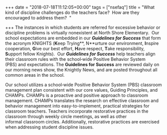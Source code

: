 +++
date = "2018-07-18T11:12:05+00:00"
tags = ["nsefaq"]
title = "What kind of discipline challenges do the teachers face?  How are they encouraged to address them?  "

+++
The instances in which students are referred for excessive behavior or discipline problems is virtually nonexistent at North Shore Elementary.  Our school expectations are embedded in our **_Guidelines for Success_** that form the acronym KNIGHTS (**K**eep Trying**, N**urture our environment, **I**nspire cooperation, **G**ive our best effort, **H**ave respect, **T**ake responsibility, **S**upport fellow Knights).  Our **_Guidelines for Success_** help teachers align their classroom rules with the school‐wide Positive Behavior System (PBS) and expectations. The **Guidelines for Success** are reviewed daily on our morning news show, the Knightly News, and are posted throughout all common areas in the school.

Our school utilizes a school‐wide Positive Behavior System (PBS) classroom management plan consistent with our core values, Guiding Principles, and CHAMPs. CHAMPs is a proactive and positive approach to classroom management. CHAMPs translates the research on effective classroom and behavior management into easy-to-implement, practical strategies for classroom teachers. Teachers incorporate restorative practices in the classroom through weekly circle meetings, as well as other informal classroom circles. Additionally, restorative practices are exercised when addressing student discipline issues.